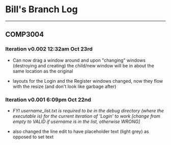 # Bill's Branch Log
-------------------
## COMP3004 

### Iteration v0.002 12:32am Oct 23rd
- Can now drag a window around and upon "changing" windows (destroying and creating) the child/new window will be in about 
   the same location as the original

- layouts for the Login and the Register windows changed, now they flow with the resize (and don't look like garbage after)

### Iteration v0.001  6:09pm Oct 22nd
- _FYI username_list.txt is required to be in the debug directory (where the executable is) for the current iteration of 'Login' to work [change from empty to VALID if username is in the list, otherwise WRONG]_

- also changed the line edit to have placeholder text (light grey) as opposed to set text
